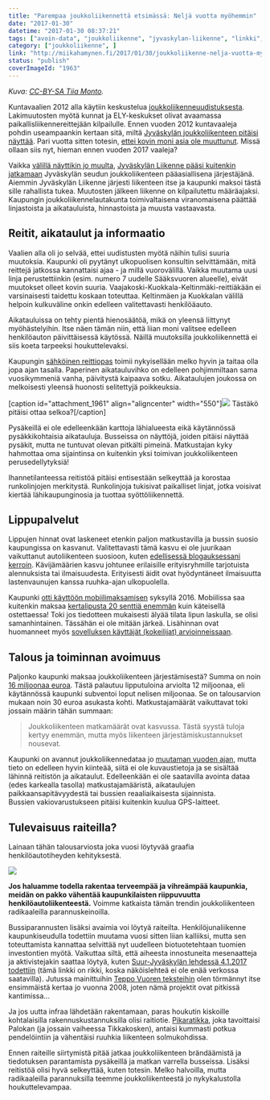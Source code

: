 ```yaml
---
title: "Parempaa joukkoliikennettä etsimässä: Neljä vuotta myöhemmin"
date: "2017-01-30"
datetime: "2017-01-30 08:37:21"
tags: ["avoin-data", "joukkoliikenne", "jyvaskylan-liikenne", "linkki", ]
category: ["joukkoliikenne", ]
link: "http://miikahamynen.fi/2017/01/30/joukkoliikenne-nelja-vuotta-myohemmin/"
status: "publish"
coverImageId: "1963"
---
```


_Kuva: [CC-BY-SA Tiia Monto](https://commons.wikimedia.org/wiki/File:Tikkakoski_bus_22.jpg)._

Kuntavaalien 2012 alla käytiin keskustelua [joukkoliikenneuudistuksesta](https://www.facebook.com/groups/292234454161439/). Lakimuutosten myötä kunnat ja ELY-keskukset olivat avaamassa paikallisliikennereittejään kilpailulle. Ennen vuoden 2012 kuntavaaleja pohdin useampaankin kertaan sitä, miltä [Jyväskylän joukkoliikenteen pitäisi näyttää](http://miikahamynen.fi/2012/09/02/parempaa-joukkoliikennetta-etsimassa-linjastomuutoksia-ja-hintojenkorotuksia/). Pari vuotta sitten totesin, [ettei kovin moni asia ole muuttunut](http://miikahamynen.fi/2015/09/05/linkkiuudistus-on-viela-kesken/). Missä ollaan siis nyt, hieman ennen vuoden 2017 vaaleja?

Vaikka [välillä näyttikin jo muulta](http://yle.fi/uutiset/3-6892604), [Jyväskylän Liikenne pääsi kuitenkin jatkamaan](http://yle.fi/uutiset/3-7119719) Jyväskylän seudun joukkoliikenteen pääasiallisena järjestäjänä. Aiemmin Jyväskylän Liikenne järjesti liikenteen itse ja kaupunki maksoi tästä sille rahallista tukea. Muutosten jälkeen liikenne on kilpailutettu määräajaksi. Kaupungin joukkoliikennelautakunta toimivaltaisena viranomaisena päättää linjastoista ja aikatauluista, hinnastoista ja muusta vastaavasta.

## Reitit, aikataulut ja informaatio

Vaalien alla oli jo selvää, ettei uudistusten myötä näihin tulisi suuria muutoksia. Kaupunki oli pyytänyt ulkopuolisen konsultin selvittämään, mitä reittejä jatkossa kannattaisi ajaa - ja millä vuorovälillä. Vaikka muutama uusi linja perustettiinkin (esim. numero 7 uudelle Sääksvuoren alueelle), eivät muutokset olleet kovin suuria. Vaajakoski-Kuokkala-Keltinmäki-reittiäkään ei varsinaisesti taidettu koskaan toteuttaa. Keltinmäen ja Kuokkalan välillä helpoin kulkuväline onkin edelleen valitettavasti henkilöäauto.

Aikatauluissa on tehty pientä hienosäätöä, mikä on yleensä liittynyt myöhästelyihin. Itse näen tämän niin, että liian moni valitsee edelleen henkilöauton päivittäisessä käytössä. Näillä muutoksilla joukkoliikennettä ei siis koeta tarpeeksi houkuttelevaksi.

Kaupungin [sähköinen reittiopas](https://reittiopas.jyvaskyla.fi/) toimii nykyisellään melko hyvin ja taitaa olla jopa ajan tasalla. Paperinen aikatauluvihko on edelleen pohjimmiltaan sama vuosikymmeniä vanha, päivitystä kaipaava sotku. Aikataulujen joukossa on melkoisesti yleensä huonosti selitettyjä poikkeuksia.

\[caption id="attachment\_1961" align="aligncenter" width="550"\][![](http://miikahamynen.fi/wp-content/uploads/2017/01/aikataulu.png)](http://miikahamynen.fi/wp-content/uploads/2017/01/aikataulu.png) Tästäkö pitäisi ottaa selkoa?\[/caption\]

Pysäkeillä ei ole edelleenkään karttoja lähialueesta eikä käytännössä pysäkkikohtaisia aikatauluja. Busseissa on näyttöjä, joiden pitäisi näyttää pysäkit, mutta ne tuntuvat olevan pitkälti pimeinä. Matkustajan kyky hahmottaa oma sijaintinsa on kuitenkin yksi toimivan joukkoliikenteen perusedellytyksiä!

Ihannetilanteessa reitistöä pitäisi entisestään selkeyttää ja korostaa runkolinjojen merkitystä. Runkolinjoja tukisivat paikalliset linjat, jotka voisivat kiertää lähikaupunginosia ja tuottaa syöttöliikennettä.

## Lippupalvelut

Lippujen hinnat ovat laskeneet etenkin paljon matkustavilla ja bussin suosio kaupungissa on kasvanut. Valitettavasti tämä kasvu ei ole juurikaan vaikuttanut autoliikenteen suosioon, kuten [edellisessä blogauksessani kerroin](http://miikahamynen.fi/2017/01/20/muutetaanko-kaikki-ilmaiseksi/). Kävijämäärien kasvu johtunee erilaisille erityisryhmille tarjotuista alennuksista tai ilmaisuudesta. Erityisesti äidit ovat hyödyntäneet ilmaisuutta lastenvaunujen kanssa ruuhka-ajan ulkopuolella.

Kaupunki [otti käyttöön mobiilimaksamisen](http://linkki.jyvaskyla.fi/uutinen/2/0/85394) syksyllä 2016. Mobiilissa saa kuitenkin maksaa [kertalipusta 20 senttiä enemmän](https://www.facebook.com/photo.php?fbid=10155020610652235&set=a.10150276627512235.368679.616132234&type=3&theater) kuin käteisellä ostettaessa! Toki jos tiedotteen mukaisesti älyää tilata lipun laskulla, se olisi samanhintainen. Tässähän ei ole mitään järkeä. Lisähinnan ovat huomanneet myös [sovelluksen käyttäjät (kokeilijat) arvioinneissaan](https://play.google.com/store/apps/details?id=net.payiq.linkki).

## Talous ja toiminnan avoimuus

Paljonko kaupunki maksaa joukkoliikenteen järjestämisestä? Summa on noin [16 miljoonaa euroa](http://www.jkl.fi/info/talous/ta-2017/final/kayttotalous/kaupunkirakenne/liivi). Tästä palautuu lipputuloina arviolta 12 miljoonaa, eli käytännössä kaupunki subventoi loput nelisen miljoonaa. Se on talousarvion mukaan noin 30 euroa asukasta kohti. Matkustajamäärät vaikuttavat toki jossain määrin tähän summaan:

> Joukkoliikenteen matkamäärät ovat kasvussa. Tästä syystä tuloja kertyy enemmän, mutta myös liikenteen järjestämiskustannukset nousevat.

Kaupunki on avannut joukkoliikennedataa jo [muutaman vuoden ajan](http://data.jyvaskyla.fi/data.php), mutta tieto on edelleen hyvin kiinteää, siitä ei ole kuvaustietoja ja se sisältää lähinnä reitistön ja aikataulut. Edelleenkään ei ole saatavilla avointa dataa (edes karkealla tasolla) matkustajamääristä, aikataulujen paikkaansapitävyydestä tai bussien reaaliaikaisesta sijainnista. Bussien vakiovarustukseen pitäisi kuitenkin kuulua GPS-laitteet.

## Tulevaisuus raiteilla?

Lainaan tähän talousarviosta joka vuosi löytyvää graafia henkilöautotiheyden kehityksestä.

[![](http://miikahamynen.fi/wp-content/uploads/2017/01/henkiloautotiheys_1995-2016.jpg)](http://miikahamynen.fi/wp-content/uploads/2017/01/henkiloautotiheys_1995-2016.jpg)

**Jos haluamme todella rakentaa terveempää ja vihreämpää kaupunkia, meidän on pakko vähentää kaupunkilaisten riippuvuutta henkilöautoliikenteestä.** Voimme katkaista tämän trendin joukkoliikenteen radikaaleilla parannuskeinoilla.

Bussiparannusten lisäksi avaimia voi löytyä raiteilta. Henkilöjunaliikenne kaupunkiseudulla todettiin muutama vuosi sitten liian kalliiksi, mutta sen toteuttamista kannattaa selvittää nyt uudelleen biotuotetehtaan tuomien investontien myötä. Vaikuttaa siltä, että aiheesta innostuneita mesenaatteja ja aktivistejakin saattaa löytyä, kuten [Suur-Jyväskylän lehdessä 4.1.2017 todettiin](http://www.surkkari.fi/pdf/SY_20170104_21.PDF) (tämä linkki on rikki, koska näköislehteä ei ole enää verkossa saatavilla). Jutussa mainittuihin [Teppo Vuoren teksteihin](http://teppovuori.fi/paikallis.htm) olen törmännyt itse ensimmäistä kertaa jo vuonna 2008, joten nämä projektit ovat pitkissä kantimissa...

Ja jos uutta infraa lähdetään rakentamaan, paras houkutin kiskoille kohtalaisilla rakennuskustannuksilla olisi raitiotie. [Pikaratikka](http://www.kaupunkiliikenne.net/vertailu.html), joka tavoittaisi Palokan (ja jossain vaiheessa Tikkakosken), antaisi kummasti potkua pendelöintiin ja vähentäisi ruuhkia liikenteen solmukohdissa.

Ennen raiteille siirtymistä pitää jatkaa joukkoliikenteen brändäämistä ja tiedotuksen parantamista pysäkeillä ja matkan varrella busseissa. Lisäksi reitistöä olisi hyvä selkeyttää, kuten totesin. Melko halvoilla, mutta radikaaleilla parannuksilla teemme joukkoliikenteestä jo nykykalustolla houkuttelevampaa.
